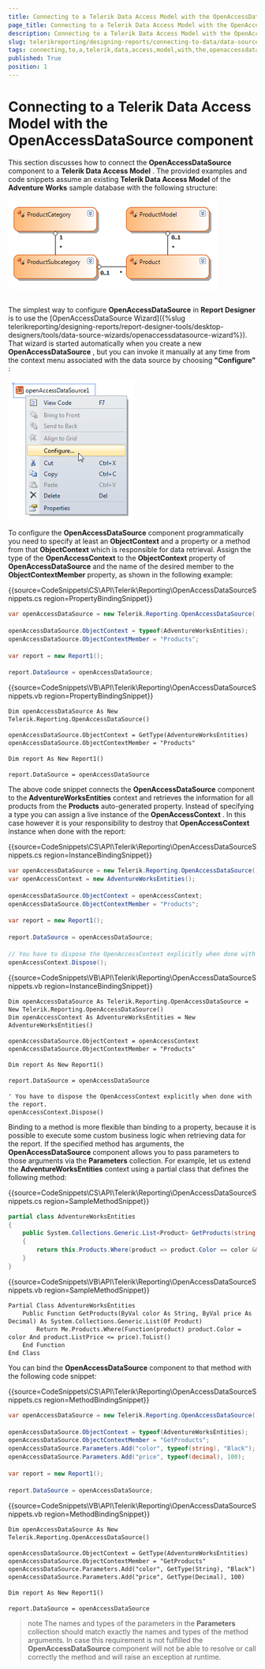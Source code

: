 ```yaml
---
title: Connecting to a Telerik Data Access Model with the OpenAccessDataSource component
page_title: Connecting to a Telerik Data Access Model with the OpenAccessDataSource component | for Telerik Reporting Documentation
description: Connecting to a Telerik Data Access Model with the OpenAccessDataSource component
slug: telerikreporting/designing-reports/connecting-to-data/data-source-components/openaccessdatasource-component/connecting-to-a-telerik-data-access-model-with-the-openaccessdatasource-component
tags: connecting,to,a,telerik,data,access,model,with,the,openaccessdatasource,component
published: True
position: 1
---
```


# Connecting to a Telerik Data Access Model with the OpenAccessDataSource component



This section discusses how to connect the __OpenAccessDataSource__  component to a __Telerik Data Access Model__ .         The provided examples and code snippets assume an existing __Telerik Data Access Model__  of the __Adventure Works__           sample database with the following structure:  

  ![](images/DataSources/OpenAccessDataSourceAdventureWorksEntityModel.png)

## 

The simplest way to configure __OpenAccessDataSource__  in __Report Designer__  is to use            the [OpenAccessDataSource Wizard]({%slug telerikreporting/designing-reports/report-designer-tools/desktop-designers/tools/data-source-wizards/openaccessdatasource-wizard%}). That wizard is started automatically when you create a new __OpenAccessDataSource__ , but you can invoke            it manually at any time from the context menu associated with the data source by choosing __"Configure"__ :

  

  ![](images/DataSources/OpenAccessDataSourceConfigure.png)

To configure the __OpenAccessDataSource__  component programmatically you need to specify at least an __ObjectContext__            and a property or a method from that __ObjectContext__  which is responsible for data retrieval. Assign the type of            the __OpenAccessContext__  to the __ObjectContext__  property of __OpenAccessDataSource__  and the name of the desired member to the            __ObjectContextMember__  property, as shown in the following example:           

{{source=CodeSnippets\CS\API\Telerik\Reporting\OpenAccessDataSourceSnippets.cs region=PropertyBindingSnippet}}
````C#
var openAccessDataSource = new Telerik.Reporting.OpenAccessDataSource();

openAccessDataSource.ObjectContext = typeof(AdventureWorksEntities);
openAccessDataSource.ObjectContextMember = "Products";

var report = new Report1();

report.DataSource = openAccessDataSource;
````
{{source=CodeSnippets\VB\API\Telerik\Reporting\OpenAccessDataSourceSnippets.vb region=PropertyBindingSnippet}}
````VB
Dim openAccessDataSource As New Telerik.Reporting.OpenAccessDataSource()

openAccessDataSource.ObjectContext = GetType(AdventureWorksEntities)
openAccessDataSource.ObjectContextMember = "Products"

Dim report As New Report1()

report.DataSource = openAccessDataSource
````

The above code snippet connects the __OpenAccessDataSource__  component to the __AdventureWorksEntities__             context and retrieves the information for all products from the __Products__  auto-generated property. Instead of specifying a type you can assign a live instance of the __OpenAccessContext__ . In this case however it is            your responsibility to destroy that __OpenAccessContext__  instance when done with the report:           

{{source=CodeSnippets\CS\API\Telerik\Reporting\OpenAccessDataSourceSnippets.cs region=InstanceBindingSnippet}}
````C#
var openAccessDataSource = new Telerik.Reporting.OpenAccessDataSource();
var openAccessContext = new AdventureWorksEntities();

openAccessDataSource.ObjectContext = openAccessContext;
openAccessDataSource.ObjectContextMember = "Products";

var report = new Report1();

report.DataSource = openAccessDataSource;

// You have to dispose the OpenAccessContext explicitly when done with the report.
openAccessContext.Dispose();
````
{{source=CodeSnippets\VB\API\Telerik\Reporting\OpenAccessDataSourceSnippets.vb region=InstanceBindingSnippet}}
````VB
Dim openAccessDataSource As Telerik.Reporting.OpenAccessDataSource = New Telerik.Reporting.OpenAccessDataSource()
Dim openAccessContext As AdventureWorksEntities = New AdventureWorksEntities()

openAccessDataSource.ObjectContext = openAccessContext
openAccessDataSource.ObjectContextMember = "Products"

Dim report As New Report1()

report.DataSource = openAccessDataSource

' You have to dispose the OpenAccessContext explicitly when done with the report.
openAccessContext.Dispose()
````

Binding to a method is more flexible than binding to a property, because it is possible to execute some            custom business logic when retrieving data for the report. If the specified method has arguments, the            __OpenAccessDataSource__  component allows you to pass parameters to those arguments via the __Parameters__  collection.            For example, let us extend the __AdventureWorksEntities__  context using a partial class that defines the following           method:           

{{source=CodeSnippets\CS\API\Telerik\Reporting\OpenAccessDataSourceSnippets.cs region=SampleMethodSnippet}}
````C#
partial class AdventureWorksEntities
{
    public System.Collections.Generic.List<Product> GetProducts(string color, decimal price)
    {
        return this.Products.Where(product => product.Color == color && product.ListPrice <= price).ToList();
    }
}
````
{{source=CodeSnippets\VB\API\Telerik\Reporting\OpenAccessDataSourceSnippets.vb region=SampleMethodSnippet}}
````VB
Partial Class AdventureWorksEntities
    Public Function GetProducts(ByVal color As String, ByVal price As Decimal) As System.Collections.Generic.List(Of Product)
        Return Me.Products.Where(Function(product) product.Color = color And product.ListPrice <= price).ToList()
    End Function
End Class
````

You can bind the __OpenAccessDataSource__  component to that method with the following code snippet:           

{{source=CodeSnippets\CS\API\Telerik\Reporting\OpenAccessDataSourceSnippets.cs region=MethodBindingSnippet}}
````C#
var openAccessDataSource = new Telerik.Reporting.OpenAccessDataSource();

openAccessDataSource.ObjectContext = typeof(AdventureWorksEntities);
openAccessDataSource.ObjectContextMember = "GetProducts";
openAccessDataSource.Parameters.Add("color", typeof(string), "Black");
openAccessDataSource.Parameters.Add("price", typeof(decimal), 100);

var report = new Report1();

report.DataSource = openAccessDataSource;
````
{{source=CodeSnippets\VB\API\Telerik\Reporting\OpenAccessDataSourceSnippets.vb region=MethodBindingSnippet}}
````VB
Dim openAccessDataSource As New Telerik.Reporting.OpenAccessDataSource()

openAccessDataSource.ObjectContext = GetType(AdventureWorksEntities)
openAccessDataSource.ObjectContextMember = "GetProducts"
openAccessDataSource.Parameters.Add("color", GetType(String), "Black")
openAccessDataSource.Parameters.Add("price", GetType(Decimal), 100)

Dim report As New Report1()

report.DataSource = openAccessDataSource
````

>note The names and types of the parameters in the  __Parameters__  collection should match exactly the names and      types of the method arguments. In case this requirement is not fulfilled the  __OpenAccessDataSource__  component will      not be able to resolve or call correctly the method and will raise an exception at runtime.


